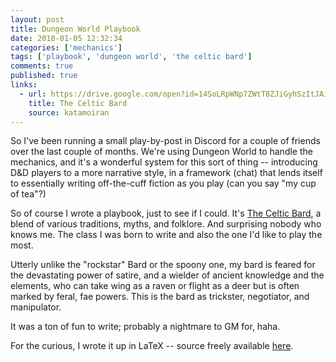 ```yaml
---
layout: post
title: Dungeon World Playbook
date: 2018-01-05 12:32:34
categories: ['mechanics']
tags: ['playbook', 'dungeon world', 'the celtic bard']
comments: true
published: true
links:
  - url: https://drive.google.com/open?id=14SoLRpWNp7ZWtT8ZJiGyhSzItJAiha09
    title: The Celtic Bard
    source: katamoiran
---
```


So I've been running a small play-by-post in Discord for a couple of friends over the last couple of months. We're using Dungeon World to handle the mechanics, and it's a wonderful system for this sort of thing -- introducing D&D players to a more narrative style, in a framework (chat) that lends itself to essentially writing off-the-cuff fiction as you play (can you say "my cup of tea"?)

So of course I wrote a playbook, just to see if I could. It's [The Celtic Bard](https://drive.google.com/open?id=14SoLRpWNp7ZWtT8ZJiGyhSzItJAiha09), a blend of various traditions, myths, and folklore. And surprising nobody who knows me. The class I was born to write and also the one I'd like to play the most.

Utterly unlike the "rockstar" Bard or the spoony one, my bard is feared for the devastating power of satire, and a wielder of ancient knowledge and the elements, who can take wing as a raven or flight as a deer but is often marked by feral, fae powers. This is the bard as trickster, negotiator, and manipulator.

It was a ton of fun to write; probably a nightmare to GM for, haha.

For the curious, I wrote it up in LaTeX -- source freely available [here](https://github.com/exposit/dw-min-template-latex).
